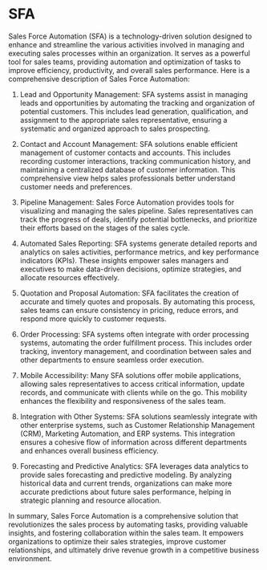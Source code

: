 # SFA

Sales Force Automation (SFA) is a technology-driven solution designed to enhance and streamline the various activities involved in managing and executing sales processes within an organization. It serves as a powerful tool for sales teams, providing automation and optimization of tasks to improve efficiency, productivity, and overall sales performance. Here is a comprehensive description of Sales Force Automation:

1. Lead and Opportunity Management: SFA systems assist in managing leads and opportunities by automating the tracking and organization of potential customers. This includes lead generation, qualification, and assignment to the appropriate sales representative, ensuring a systematic and organized approach to sales prospecting.

2. Contact and Account Management: SFA solutions enable efficient management of customer contacts and accounts. This includes recording customer interactions, tracking communication history, and maintaining a centralized database of customer information. This comprehensive view helps sales professionals better understand customer needs and preferences.

3. Pipeline Management: Sales Force Automation provides tools for visualizing and managing the sales pipeline. Sales representatives can track the progress of deals, identify potential bottlenecks, and prioritize their efforts based on the stages of the sales cycle.

4. Automated Sales Reporting: SFA systems generate detailed reports and analytics on sales activities, performance metrics, and key performance indicators (KPIs). These insights empower sales managers and executives to make data-driven decisions, optimize strategies, and allocate resources effectively.

5. Quotation and Proposal Automation: SFA facilitates the creation of accurate and timely quotes and proposals. By automating this process, sales teams can ensure consistency in pricing, reduce errors, and respond more quickly to customer requests.

6. Order Processing: SFA systems often integrate with order processing systems, automating the order fulfillment process. This includes order tracking, inventory management, and coordination between sales and other departments to ensure seamless order execution.

7. Mobile Accessibility: Many SFA solutions offer mobile applications, allowing sales representatives to access critical information, update records, and communicate with clients while on the go. This mobility enhances the flexibility and responsiveness of the sales team.

8. Integration with Other Systems: SFA solutions seamlessly integrate with other enterprise systems, such as Customer Relationship Management (CRM), Marketing Automation, and ERP systems. This integration ensures a cohesive flow of information across different departments and enhances overall business efficiency.

9. Forecasting and Predictive Analytics: SFA leverages data analytics to provide sales forecasting and predictive modeling. By analyzing historical data and current trends, organizations can make more accurate predictions about future sales performance, helping in strategic planning and resource allocation.

In summary, Sales Force Automation is a comprehensive solution that revolutionizes the sales process by automating tasks, providing valuable insights, and fostering collaboration within the sales team. It empowers organizations to optimize their sales strategies, improve customer relationships, and ultimately drive revenue growth in a competitive business environment.
